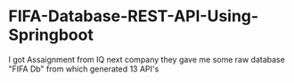 # FIFA-Database-REST-API-Using-Springboot
I got Assaignment from IQ next company they gave me some raw database "FIFA Db" from which generated 13 API's
